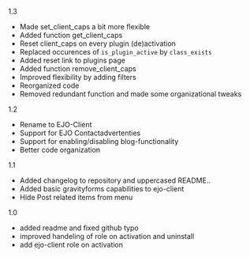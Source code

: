 1.3
- Made set_client_caps a bit more flexible
- Added function get_client_caps
- Reset client_caps on every plugin (de)activation
- Replaced occurences of `is_plugin_active` by `class_exists`
- Added reset link to plugins page
- Added function remove_client_caps
- Improved flexibility by adding filters
- Reorganized code
- Removed redundant function and made some organizational tweaks 

1.2
- Rename to EJO-Client
- Support for EJO Contactadvertenties
- Support for enabling/disabling blog-functionality
- Better code organization

1.1
- Added changelog to repository and uppercased README..
- Added basic gravityforms capabilities to ejo-client
- Hide Post related items from menu

1.0
- added readme and fixed github typo
- improved handeling of role on activation and uninstall
- add ejo-client role on activation 